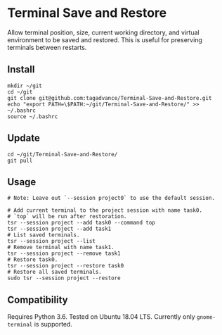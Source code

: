 # Terminal Save and Restore
Allow terminal position, size, current working directory, and virtual environment to be saved and restored. This is useful for preserving terminals between restarts.

## Install
```
mkdir ~/git
cd ~/git
git clone git@github.com:tagadvance/Terminal-Save-and-Restore.git
echo "export PATH=\$PATH:~/git/Terminal-Save-and-Restore/" >> ~/.bashrc
source ~/.bashrc
```

## Update
```
cd ~/git/Terminal-Save-and-Restore/
git pull
```

## Usage
```
# Note: Leave out `--session project0` to use the default session.

# Add current terminal to the project session with name task0.
# `top` will be run after restoration.
tsr --session project --add task0 --command top
tsr --session project --add task1
# List saved terminals.
tsr --session project --list
# Remove terminal with name task1.
tsr --session project --remove task1
# Restore task0.
tsr --session project --restore task0
# Restore all saved terminals.
sudo tsr --session project --restore
```

## Compatibility
Requires Python 3.6. Tested on Ubuntu 18.04 LTS. Currently only `gnome-terminal` is supported.